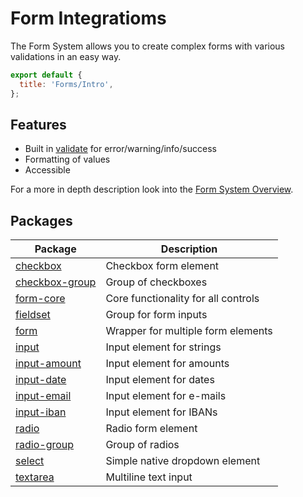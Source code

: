 [//]: # 'AUTO INSERT HEADER PREPUBLISH'

# Form Integratioms

The Form System allows you to create complex forms with various validations in an easy way.

```js script
export default {
  title: 'Forms/Intro',
};
```

## Features

- Built in [validate](?path=/docs/forms-validation-overview--page) for error/warning/info/success
- Formatting of values
- Accessible

For a more in depth description look into the [Form System Overview](?path=/docs/forms-system-overview--page).

## Packages

| Package                                                           | Description                         |
| ----------------------------------------------------------------- | ----------------------------------- |
| [checkbox](?path=/docs/forms-checkbox--default-story)             | Checkbox form element               |
| [checkbox-group](?path=/docs/forms-checkbox-group--default-story) | Group of checkboxes                 |
| [form-core](?path=/docs/forms-field--default-story)               | Core functionality for all controls |
| [fieldset](?path=/docs/forms-fieldset-overview--page)             | Group for form inputs               |
| [form](?path=/docs/forms-form-overview--page)                     | Wrapper for multiple form elements  |
| [input](?path=/docs/forms-input--default-story)                   | Input element for strings           |
| [input-amount](?path=/docs/forms-input-amount--default-story)     | Input element for amounts           |
| [input-date](?path=/docs/forms-input-date--default-story)         | Input element for dates             |
| [input-email](?path=/docs/forms-input-email--default-story)       | Input element for e-mails           |
| [input-iban](?path=/docs/forms-input-iban--default-story)         | Input element for IBANs             |
| [radio](?path=/docs/forms-radio--default-story)                   | Radio form element                  |
| [radio-group](?path=/docs/forms-radio-group--default-story)       | Group of radios                     |
| [select](?path=/docs/forms-select--default-story)                 | Simple native dropdown element      |
| [textarea](?path=/docs/forms-textarea--default-story)             | Multiline text input                |
